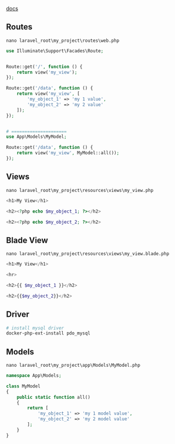 [docs](https://laravel.com/docs/9.x/routing)

## Routes

`nano laravel_root\my_project\routes\web.php`

```php
use Illuminate\Support\Facades\Route;


Route::get('/', function () {
    return view('my_view');
});

Route::get('/data', function () {
    return view('my_view', [
        'my_object_1' => 'my 1 value',
        'my_object_2' => 'my 2 value'
    ]);
});


# =====================
use App\Models\MyModel;

Route::get('/data', function () {
    return view('my_view', MyModel::all());
});
```

## Views

`nano laravel_root\my_project\resources\views\my_view.php`

```php
<h1>My View</h1>

<h2><?php echo $my_object_1; ?></h2>

<h2><?php echo $my_object_2; ?></h2>
```

## Blade View

`nano laravel_root\my_project\resources\views\my_view.blade.php`

```php
<h1>My View</h1>

<hr>

<h2>{{ $my_object_1 }}</h2>

<h2>{{$my_object_2}}</h2>
```

## Driver

```bash
# install mysql driver
docker-php-ext-install pdo_mysql
```

## Models

`nano laravel_root\my_project\app\Models\MyModel.php`

```php
namespace App\Models;

class MyModel
{
    public static function all()
    {
        return [
            'my_object_1' => 'my 1 model value',
            'my_object_2' => 'my 2 model value'
        ];
    }
}
```

##

```php

```

##

```php

```

##

```php

```
